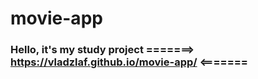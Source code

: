 # movie-app

### Hello, it's my study project =======> https://vladzlaf.github.io/movie-app/ <=======
